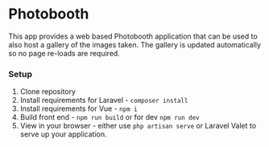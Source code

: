 # Photobooth

This app provides a web based Photobooth application that can be used to also host a gallery of the images taken.
The gallery is updated automatically so no page re-loads are required.

### Setup
1. Clone repository
2. Install requirements for Laravel - `composer install`
3. Install requirements for Vue - `npm i`
4. Build front end - `npm run build` or for dev `npm run dev`
5. View in your browser - either use `php artisan serve` or Laravel Valet to serve up your application.
